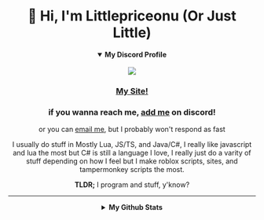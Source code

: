 <h1 align="center"> 
👋 Hi, I'm Littlepriceonu (Or Just Little)
</h1>

<details align="center" open>
    <summary><b>My Discord Profile</b></summary>
    <br>
<a href="https://discord.com/users/526120594929090561">
      <img src="https://lanyard.cnrad.dev/api/526120594929090561"/>
</a>
</details>

<h3 align="center"> <a href="https://littlepriceonu.com/"> My Site! </a> </h3>

<h3 align="center"> if you wanna reach me, <a href="https://discord.com/users/526120594929090561">add me</a> on discord! </h3>
<p align="center"> or you can <a href="mailto:me@littlepriceonu.com">email me</a>, but I probably won't respond as fast </p>

<p align="center">I usually do stuff in Mostly Lua, JS/TS, and Java/C#, I really like javascript and lua the most but C# is still a language I love, I really just do a varity of stuff depending on how I feel but I make roblox scripts, sites, and tampermonkey scripts the most.</p>

<p align="center"> <strong>TLDR;</strong> I program and stuff, y'know? </p>

<hr/>

<details align="center">
    <summary><b>My Github Stats</b></summary>
    <br>
      <img src="https://github-readme-stats.vercel.app/api?username=littlepriceonu&show_icons=true&theme=tokyonight"/>
     <br>
      <img src="https://github-readme-stats.vercel.app/api/top-langs/?username=littlepriceonu&langs_count=6&theme=tokyonight"/>
</details>
